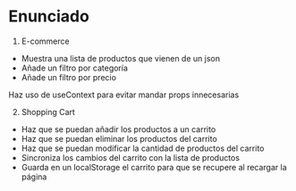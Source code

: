 # Enunciado

1. E-commerce

- Muestra una lista de productos que vienen de un json
- Añade un filtro por categoría
- Añade un filtro por precio

Haz uso de useContext para evitar mandar props innecesarias

2. Shopping Cart

- Haz que se puedan añadir los productos a un carrito
- Haz que se puedan eliminar los productos del carrito
- Haz que se puedan modificar la cantidad de productos del carrito
- Sincroniza los cambios del carrito con la lista de productos
- Guarda en un localStorage el carrito para que se recupere al recargar la página
